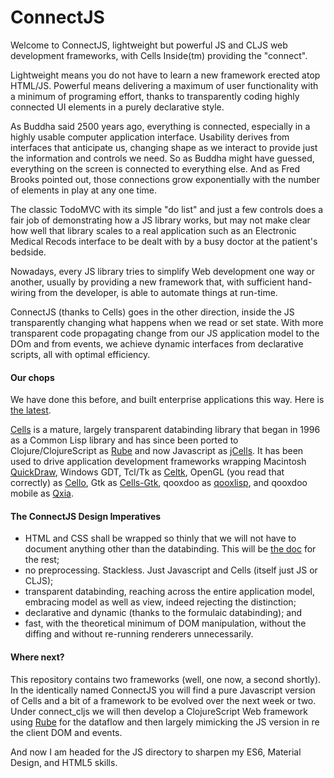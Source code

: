 # ConnectJS
Welcome to ConnectJS, lightweight but powerful JS and CLJS web development frameworks, with Cells Inside(tm) providing the "connect".

Lightweight means you do not have to learn a new framework erected atop HTML/JS. Powerful means delivering a maximum of user functionality with a minimum of programing effort, thanks to transparently coding highly connected UI elements in a purely declarative style.

As Buddha said 2500 years ago, everything is connected, especially in a highly usable computer application interface. Usability derives from interfaces that anticipate us, changing shape as we interact to provide just the information and controls we need. So as Buddha might have guessed, everything on the screen is connected to everything else. And as Fred Brooks pointed out, those connections grow exponentially with the number of elements in play at any one time. 

The classic TodoMVC with its simple "do list" and just a few controls does a fair job of demonstrating how a JS library works, but may not make clear how well that library scales to a real application such as an Electronic Medical Recods interface to be dealt with by a busy doctor at the patient's bedside.

Nowadays, every JS library tries to simplify Web development one way or another, usually by providing a new framework that, with sufficient hand-wiring from the developer, is able to automate things at run-time.

ConnectJS (thanks to Cells) goes in the other direction, inside the JS transparently changing what happens when we read or set state. With more transparent code propagating change from our JS application model to the DOm and from events, we achieve dynamic interfaces from declarative scripts, all with optimal efficiency.

#### Our chops
We have done this before, and built enterprise applications this way. Here is [the latest](http://tiltonsalgebra.com/#).

[Cells](https://github.com/kennytilton/cells) is a mature, largely transparent databinding library that began in 1996 as a Common Lisp library and has since been ported to Clojure/ClojureScript as [Rube](https://github.com/kennytilton/rube) and now Javascript as [jCells](https://github.com/kennytilton/jCells). It has been used to drive application development frameworks wrapping Macintosh [QuickDraw](https://en.wikipedia.org/wiki/QuickDraw), Windows GDT, Tcl/Tk as [Celtk](https://github.com/kennytilton/celtk), OpenGL (you read that correctly) as [Cello](https://github.com/kennytilton/Cello), Gtk as [Cells-Gtk](https://github.com/Ramarren/cells-gtk3), qooxdoo as [qooxlisp](https://github.com/kennytilton/qooxlisp), and qooxdoo mobile as [Qxia](https://github.com/kennytilton/qxia).

#### The ConnectJS Design Imperatives
 * HTML and CSS shall be wrapped so thinly that we will not have to document anything other than the databinding. This will be [the doc](https://developer.mozilla.org/en-US/docs/Web/API) for the rest;
 * no preprocessing. Stackless. Just Javascript and Cells (itself just JS or CLJS);
 * transparent databinding, reaching across the entire application model, embracing model as well as view, indeed rejecting the distinction; 
 * declarative and dynamic (thanks to the formulaic databinding); and
 * fast, with the theoretical minimum of DOM manipulation, without the diffing and without re-running renderers unnecessarily.
 
 #### Where next?
 This repository contains two frameworks (well, one now, a second shortly). In the identically named ConnectJS you will find a pure Javascript version of Cells and a bit of a framework to be evolved over the next week or two. Under connect_cljs we will then develop a ClojureScript Web framework using [Rube](https://github.com/kennytilton/rube) for the dataflow and then largely mimicking the JS version in re the client DOM and events.
 
 And now I am headed for the JS directory to sharpen my ES6, Material Design, and HTML5 skills.
